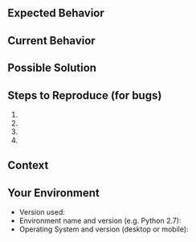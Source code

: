 <!--- Provide a general summary of the issue in the Title above -->

## Expected Behavior

## Current Behavior

## Possible Solution

## Steps to Reproduce (for bugs)

1.
2.
3.
4.

## Context

## Your Environment

* Version used:
* Environment name and version (e.g. Python 2.7):
* Operating System and version (desktop or mobile):
